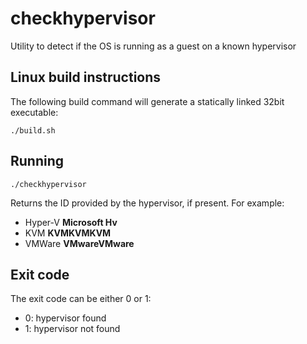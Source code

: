 checkhypervisor
===============

Utility to detect if the OS is running as a guest on a known hypervisor

## Linux build instructions

The following build command will generate a statically linked 32bit executable: 

    ./build.sh
    
## Running

    ./checkhypervisor
    
Returns the ID provided by the hypervisor, if present. For example:

* Hyper-V
    **Microsoft Hv**
* KVM
    **KVMKVMKVM**
* VMWare
    **VMwareVMware**

## Exit code

The exit code can be either 0 or 1:

* 0: hypervisor found
* 1: hypervisor not found
